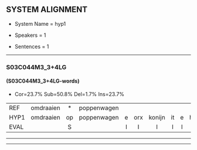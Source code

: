 
## SYSTEM ALIGNMENT

- System Name = hyp1

- Speakers = 1

- Sentences = 1

---

### S03C044M3_3+4LG

#### (S03C044M3_3+4LG-words)

- Cor=23.7%	Sub=50.8%	Del=1.7%	Ins=23.7%

|  |  |  |  |  |  |  |  |  |  |  |  |  |  |  |  |  |  |  |  |  |  |  |  |  |  |  |  |  |  |  |  |  |  |  |  |  |  |  |  |  |  |  |  |  |  |  |  |  |  |  |  |  |  |  |  |  |  |  |  |
|:--- |:---:|:---:|:---:|:---:|:---:|:---:|:---:|:---:|:---:|:---:|:---:|:---:|:---:|:---:|:---:|:---:|:---:|:---:|:---:|:---:|:---:|:---:|:---:|:---:|:---:|:---:|:---:|:---:|:---:|:---:|:---:|:---:|:---:|:---:|:---:|:---:|:---:|:---:|:---:|:---:|:---:|:---:|:---:|:---:|:---:|:---:|:---:|:---:|:---:|:---:|:---:|:---:|:---:|:---:|:---:|:---:|:---:|:---:|:---:|
| REF | omdraaien | * | poppenwagen |  |  |  |  |  |  |  | * | konijnenhok | elastiekje | ruziemaken | teddybeer | * | dierentuin | paddenstoelen | verstoppertje | wasmachine | fototoestel |  | toiletpapier | vrachtwagen | buurmannen | vogelkooi | olifant | schommelen | iedereen |  |  | schoenenwinkel | knutselen | ophangen | verjaardag | sprookjesboek | tandenborstel | * | lucifer | slaapkamer | achterdeur | ziekenhuis | nieuwsgierig | afblijven |  |  |  |  | kabouter | * | washandje | sneeuwwitje | goeiendag | vakantie | limonade | autorijden | eindelijk | familie | chocolade |
| HYP1 | omdraaien | op | poppenwagen | e | orx | konijn | it | e | hoek | ejlastiekje | ruzie | maken | de | nie | weer | de | dierentuin | paddestolen | verstopperde | wasnerchile | fototoestel | toilit | papier | rechtwagen | buurmannen | vogelkooi | ooiefand | schommelen | iedereen | s | hoede | winkon | nutelen | ophangen | verjaardag | sprookjesboek |  | tandeborstel | slucifer | slaapkaber | echterdeur | gekenhuis | nieuwsgierig | afblijven | kabauter | h | was | dantje | snijwitje | goeie | dag | van | canti | lubonado | autorijdt | op | uidelijk | familie | chucolade |
| EVAL |  | S |  | I | I | I | I | I | I | I | S | S | S | S | S | S |  | S | S | S |  | I | S | S |  |  | S |  |  | I | I | S | S |  |  |  | D | S | S | S | S | S |  |  | I | I | I | I | S | S | S | S | S | S | S | S | S |  | S |
---

---
